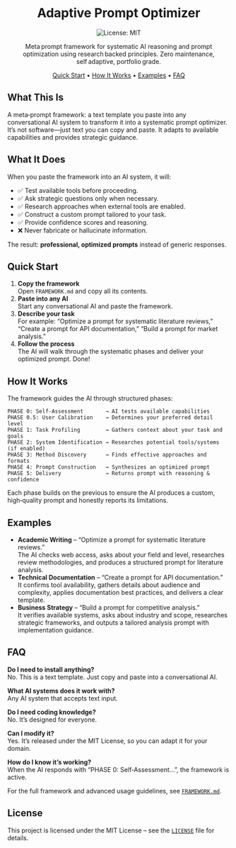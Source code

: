 <div align="center">  
  
# Adaptive Prompt Optimizer  
  
![License: MIT](https://img.shields.io/badge/license-MIT-blue.svg)  
  
Meta prompt framework for systematic AI reasoning and prompt optimization using research backed principles. Zero maintenance, self adaptive, portfolio grade.  
  
[Quick Start](#quick-start) • [How It Works](#how-it-works) • [Examples](#examples) • [FAQ](#faq)  
  
</div>  
  
## What This Is  
  
A meta‑prompt framework: a text template you paste into any conversational AI system to transform it into a systematic prompt optimizer. It’s not software—just text you can copy and paste. It adapts to available capabilities and provides strategic guidance.  
  
## What It Does  
  
When you paste the framework into an AI system, it will:  
  
- ✅ Test available tools before proceeding.  
- ✅ Ask strategic questions only when necessary.  
- ✅ Research approaches when external tools are enabled.  
- ✅ Construct a custom prompt tailored to your task.  
- ✅ Provide confidence scores and reasoning.  
- ❌ Never fabricate or hallucinate information.  
  
The result: **professional, optimized prompts** instead of generic responses.  
  
## Quick Start  
  
1. **Copy the framework**  
   Open `FRAMEWORK.md` and copy all its contents.  
2. **Paste into any AI**  
   Start any conversational AI and paste the framework.  
3. **Describe your task**  
   For example: “Optimize a prompt for systematic literature reviews,” “Create a prompt for API documentation,” “Build a prompt for market analysis.”  
4. **Follow the process**  
   The AI will walk through the systematic phases and deliver your optimized prompt. Done!  
  
## How It Works  
  
The framework guides the AI through structured phases:  
  
```
PHASE 0: Self‑Assessment       → AI tests available capabilities
PHASE 0.5: User Calibration    → Determines your preferred detail level
PHASE 1: Task Profiling        → Gathers context about your task and goals
PHASE 2: System Identification → Researches potential tools/systems (if enabled)
PHASE 3: Method Discovery      → Finds effective approaches and formats
PHASE 4: Prompt Construction   → Synthesizes an optimized prompt
PHASE 5: Delivery              → Returns prompt with reasoning & confidence
```  
  
Each phase builds on the previous to ensure the AI produces a custom, high‑quality prompt and honestly reports its limitations.  
  
## Examples  
  
- **Academic Writing** – “Optimize a prompt for systematic literature reviews.”  
  The AI checks web access, asks about your field and level, researches review methodologies, and produces a structured prompt for literature analysis.  
- **Technical Documentation** – “Create a prompt for API documentation.”  
  It confirms tool availability, gathers details about audience and complexity, applies documentation best practices, and delivers a clear template.  
- **Business Strategy** – “Build a prompt for competitive analysis.”  
  It verifies available systems, asks about industry and scope, researches strategic frameworks, and outputs a tailored analysis prompt with implementation guidance.  
  
## FAQ  
  
**Do I need to install anything?**  
No. This is a text template. Just copy and paste into a conversational AI.  
  
**What AI systems does it work with?**  
Any AI system that accepts text input.  
  
**Do I need coding knowledge?**  
No. It’s designed for everyone.  
  
**Can I modify it?**  
Yes. It’s released under the MIT License, so you can adapt it for your domain.  
  
**How do I know it’s working?**  
When the AI responds with “PHASE 0: Self‑Assessment…”, the framework is active.  
  
For the full framework and advanced usage guidelines, see [`FRAMEWORK.md`](FRAMEWORK.md).  
  
## License  
  
This project is licensed under the MIT License – see the [`LICENSE`](LICENSE) file for details.

